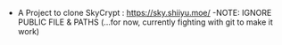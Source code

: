 - A Project to clone SkyCrypt : https://sky.shiiyu.moe/
  -NOTE: IGNORE PUBLIC FILE & PATHS (...for now, currently fighting with git to make it work)
